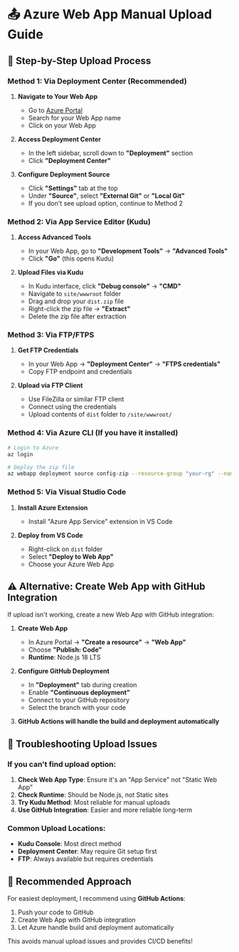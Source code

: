 # 📤 Azure Web App Manual Upload Guide

## 🎯 Step-by-Step Upload Process

### **Method 1: Via Deployment Center (Recommended)**

1. **Navigate to Your Web App**
   - Go to [Azure Portal](https://portal.azure.com)
   - Search for your Web App name
   - Click on your Web App

2. **Access Deployment Center**
   - In the left sidebar, scroll down to **"Deployment"** section
   - Click **"Deployment Center"**

3. **Configure Deployment Source**
   - Click **"Settings"** tab at the top
   - Under **"Source"**, select **"External Git"** or **"Local Git"**
   - If you don't see upload option, continue to Method 2

### **Method 2: Via App Service Editor (Kudu)**

1. **Access Advanced Tools**
   - In your Web App, go to **"Development Tools"** → **"Advanced Tools"**
   - Click **"Go"** (this opens Kudu)

2. **Upload Files via Kudu**
   - In Kudu interface, click **"Debug console"** → **"CMD"**
   - Navigate to `site/wwwroot` folder
   - Drag and drop your `dist.zip` file
   - Right-click the zip file → **"Extract"**
   - Delete the zip file after extraction

### **Method 3: Via FTP/FTPS**

1. **Get FTP Credentials**
   - In your Web App → **"Deployment Center"** → **"FTPS credentials"**
   - Copy FTP endpoint and credentials

2. **Upload via FTP Client**
   - Use FileZilla or similar FTP client
   - Connect using the credentials
   - Upload contents of `dist` folder to `/site/wwwroot/`

### **Method 4: Via Azure CLI (If you have it installed)**

```bash
# Login to Azure
az login

# Deploy the zip file
az webapp deployment source config-zip --resource-group "your-rg" --name "your-webapp" --src "dist.zip"
```

### **Method 5: Via Visual Studio Code**

1. **Install Azure Extension**
   - Install "Azure App Service" extension in VS Code
   
2. **Deploy from VS Code**
   - Right-click on `dist` folder
   - Select **"Deploy to Web App"**
   - Choose your Azure Web App

## ⚠️ Alternative: Create Web App with GitHub Integration

If upload isn't working, create a new Web App with GitHub integration:

1. **Create Web App**
   - In Azure Portal → **"Create a resource"** → **"Web App"**
   - Choose **"Publish: Code"**
   - **Runtime**: Node.js 18 LTS

2. **Configure GitHub Deployment**
   - In **"Deployment"** tab during creation
   - Enable **"Continuous deployment"**
   - Connect to your GitHub repository
   - Select the branch with your code

3. **GitHub Actions will handle the build and deployment automatically**

## 🔧 Troubleshooting Upload Issues

### If you can't find upload option:
1. **Check Web App Type**: Ensure it's an "App Service" not "Static Web App"
2. **Check Runtime**: Should be Node.js, not Static sites
3. **Try Kudu Method**: Most reliable for manual uploads
4. **Use GitHub Integration**: Easier and more reliable long-term

### Common Upload Locations:
- **Kudu Console**: Most direct method
- **Deployment Center**: May require Git setup first
- **FTP**: Always available but requires credentials

## 🎯 Recommended Approach

For easiest deployment, I recommend using **GitHub Actions**:

1. Push your code to GitHub
2. Create Web App with GitHub integration
3. Let Azure handle build and deployment automatically

This avoids manual upload issues and provides CI/CD benefits!
